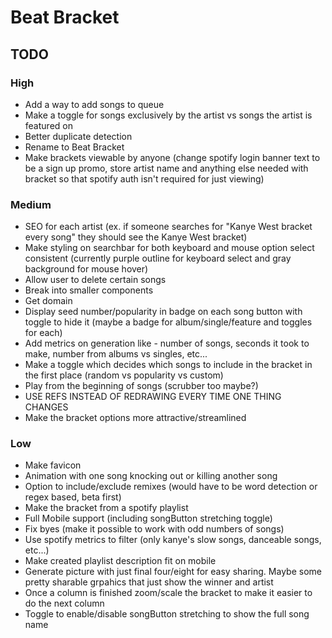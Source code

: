 # Beat Bracket
## TODO
### High
- Add a way to add songs to queue
- Make a toggle for songs exclusively by the artist vs songs the artist is featured on
- Better duplicate detection
- Rename to Beat Bracket
- Make brackets viewable by anyone (change spotify login banner text to be a sign up promo, store artist name and anything else needed with bracket so that spotify auth isn't required for just viewing)
### Medium
- SEO for each artist (ex. if someone searches for "Kanye West bracket every song" they should see the Kanye West bracket)
- Make styling on searchbar for both keyboard and mouse option select consistent (currently purple outline for keyboard select and gray background for mouse hover)
- Allow user to delete certain songs
- Break into smaller components
- Get domain
- Display seed number/popularity in badge on each song button with toggle to hide it (maybe a badge for album/single/feature and toggles for each)
- Add metrics on generation like - number of songs, seconds it took to make, number from albums vs singles, etc...
- Make a toggle which decides which songs to include in the bracket in the first place (random vs popularity vs custom)
- Play from the beginning of songs (scrubber too maybe?)
- USE REFS INSTEAD OF REDRAWING EVERY TIME ONE THING CHANGES
- Make the bracket options more attractive/streamlined
### Low
- Make favicon
- Animation with one song knocking out or killing another song
- Option to include/exclude remixes (would have to be word detection or regex based, beta first)
- Make the bracket from a spotify playlist
- Full Mobile support (including songButton stretching toggle)
- Fix byes (make it possible to work with odd numbers of songs)
- Use spotify metrics to filter (only kanye's slow songs, danceable songs, etc...)
- Make created playlist description fit on mobile
- Generate picture with just final four/eight for easy sharing. Maybe some pretty sharable grpahics that just show the winner and artist
- Once a column is finished zoom/scale the bracket to make it easier to do the next column
- Toggle to enable/disable songButton stretching to show the full song name